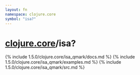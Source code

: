```yaml
---
layout: fn
namespace: clojure.core
symbol: "isa?"
---
```


# [clojure.core](../)/isa?

{% include 1.5.0/clojure.core/isa_qmark/docs.md %}
{% include 1.5.0/clojure.core/isa_qmark/examples.md %}
{% include 1.5.0/clojure.core/isa_qmark/src.md %}

